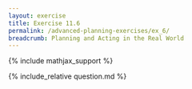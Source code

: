 ```yaml
---
layout: exercise
title: Exercise 11.6
permalink: /advanced-planning-exercises/ex_6/
breadcrumb: Planning and Acting in the Real World
---
```


{% include mathjax_support %}

<div><i class="arrow-up loader" data-chapter="advanced-planning-exercises" data-exercise="ex_6" data-rating="0"></i></div>
{% include_relative question.md %}
